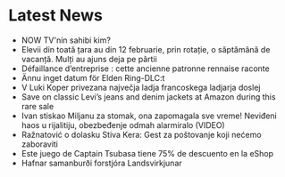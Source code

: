 # Latest News
-  NOW TV'nin sahibi kim?
-  Elevii din toată țara au din 12 februarie, prin rotație, o săptămână de vacanță. Mulți au ajuns deja pe pârtii
-  Défaillance d’entreprise : cette ancienne patronne rennaise raconte
-  Ännu inget datum för Elden Ring-DLC:t
-  V Luki Koper privezana največja ladja francoskega ladjarja doslej
-  Save on classic Levi’s jeans and denim jackets at Amazon during this rare sale
-  Ivan stiskao Miljanu za stomak, ona zapomagala sve vreme! Neviđeni haos u rijalitiju, obezbeđenje odmah alarmiralo (VIDEO)
-  Ražnatović o dolasku Stiva Kera: Gest za poštovanje koji nećemo zaboraviti
-  Este juego de Captain Tsubasa tiene 75% de descuento en la eShop
-  Hafnar samanburði forstjóra Landsvirkjunar
